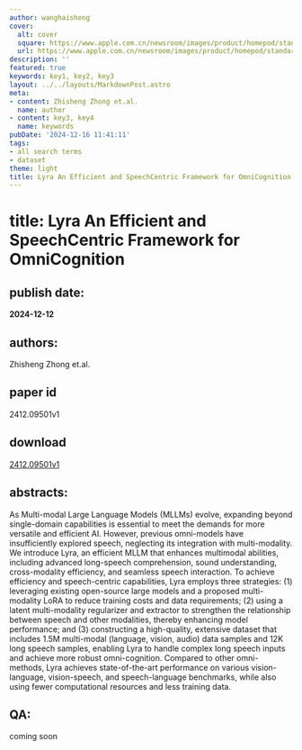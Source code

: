 ```yaml
---
author: wanghaisheng
cover:
  alt: cover
  square: https://www.apple.com.cn/newsroom/images/product/homepod/standard/Apple-HomePod-hero-230118_big.jpg.large_2x.jpg
  url: https://www.apple.com.cn/newsroom/images/product/homepod/standard/Apple-HomePod-hero-230118_big.jpg.large_2x.jpg
description: ''
featured: true
keywords: key1, key2, key3
layout: ../../layouts/MarkdownPost.astro
meta:
- content: Zhisheng Zhong et.al.
  name: author
- content: key3, key4
  name: keywords
pubDate: '2024-12-16 11:41:11'
tags:
- all search terms
- dataset
theme: light
title: Lyra An Efficient and SpeechCentric Framework for OmniCognition
---
```


# title: Lyra An Efficient and SpeechCentric Framework for OmniCognition 
## publish date: 
**2024-12-12** 
## authors: 
  Zhisheng Zhong et.al. 
## paper id
2412.09501v1
## download
[2412.09501v1](http://arxiv.org/abs/2412.09501v1)
## abstracts:
As Multi-modal Large Language Models (MLLMs) evolve, expanding beyond single-domain capabilities is essential to meet the demands for more versatile and efficient AI. However, previous omni-models have insufficiently explored speech, neglecting its integration with multi-modality. We introduce Lyra, an efficient MLLM that enhances multimodal abilities, including advanced long-speech comprehension, sound understanding, cross-modality efficiency, and seamless speech interaction. To achieve efficiency and speech-centric capabilities, Lyra employs three strategies: (1) leveraging existing open-source large models and a proposed multi-modality LoRA to reduce training costs and data requirements; (2) using a latent multi-modality regularizer and extractor to strengthen the relationship between speech and other modalities, thereby enhancing model performance; and (3) constructing a high-quality, extensive dataset that includes 1.5M multi-modal (language, vision, audio) data samples and 12K long speech samples, enabling Lyra to handle complex long speech inputs and achieve more robust omni-cognition. Compared to other omni-methods, Lyra achieves state-of-the-art performance on various vision-language, vision-speech, and speech-language benchmarks, while also using fewer computational resources and less training data.
## QA:
coming soon
